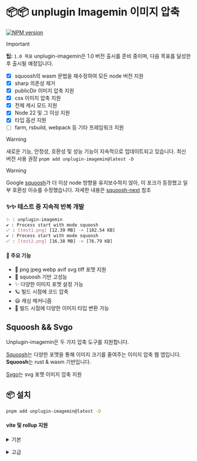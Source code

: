 # 📦📦 unplugin Imagemin 이미지 압축

[![NPM version](https://img.shields.io/npm/v/unplugin-imagemin?color=a1b858&label=)](https://www.npmjs.com/package/unplugin-imagemin)

> [!IMPORTANT]
> **팁:**
> `1.0 목표` unplugin-imagemin은 1.0 버전 출시를 준비 중이며, 다음 목표를 달성한 후 출시될 예정입니다.

- [x] squoosh의 wasm 문법을 재수정하여 모든 node 버전 지원
- [x] sharp 의존성 제거
- [x] publicDir 이미지 압축 지원
- [x] css 이미지 압축 지원
- [x] 전체 캐시 모드 지원
- [x] Node 22 및 그 이상 지원
- [x] 타입 옵션 지원
- [ ] farm, rsbuild, webpack 등 기타 프레임워크 지원

> [!WARNING]
새로운 기능, 안정성, 호환성 및 성능 기능이 지속적으로 업데이트되고 있습니다.
최신 버전 사용 권장  `pnpm add unplugin-imagemin@latest -D`

> [!WARNING]
Google [squoosh](https://github.com/GoogleChromeLabs/squoosh)가 더 이상 node 방향을 유지보수하지 않아, 이 포크가 등장했고 일부 호환성 이슈를 수정했습니다. 자세한 내용은 [squoosh-next](https://github.com/ErKeLost/squoosh-node-latest) 참조

### ✨✨ 테스트 중 지속적 반복 개발

```bash
✨ : unplugin-imagemin
✔ : Process start with mode squoosh
✅ : [test1.png] [12.39 MB] -> [102.54 KB]
✔ : Process start with mode squoosh
✅ : [test2.png] [16.38 MB] -> [76.79 KB]
```

#### 🌈 주요 기능

- 🍰 png jpeg webp avif svg tiff 포맷 지원
- 🦾 squoosh 기반 고성능
- ✨ 다양한 이미지 포맷 설정 가능
- 🪐 빌드 시점에 코드 압축
- 😃 캐싱 메커니즘
- 🌈 빌드 시점에 다양한 이미지 타입 변환 가능

## Squoosh && Svgo

Unplugin-imagemin은 두 가지 압축 도구를 지원합니다.

[Squoosh](https://github.com/GoogleChromeLabs/squoosh)는 다양한 포맷을 통해 이미지 크기를 줄여주는 이미지 압축 웹 앱입니다.
**Squoosh**는 rust & wasm 기반입니다.

[Svgo](https://github.com/svg/svgo)는 svg 포맷 이미지 압축 지원

## 📦 설치

```bash
pnpm add unplugin-imagemin@latest -D
```

#### vite 및 rollup 지원

<details>
<summary>기본</summary><br>

```ts
import { defineConfig } from 'vite';
import vue from '@vitejs/plugin-vue';
import imagemin from 'unplugin-imagemin/vite';
// https://vitejs.dev/config/
export default defineConfig({
  plugins: [vue(), imagemin()],
});
```

<br></details>

<details>
<summary>고급</summary><br>

```ts
iimport { defineConfig } from 'vite';
import vue from '@vitejs/plugin-vue';
import imagemin from 'unplugin-imagemin/vite';
// https://vitejs.dev/config/
export default defineConfig({
  plugins: [
    vue(),
    imagemin({
      // 기본값 true
      cache: false,
      // 다양한 이미지 압축 기본 설정 옵션
      compress: {
        jpg: {
          quality: 10,
        },
        jpeg: {
          quality: 10,
        },
        png: {
          quality: 10,
        },
```
        webp: {
          quality: 10,
        },
      },
      conversion: [
        { from: 'jpeg', to: 'webp' },
        { from: 'png', to: 'webp' },
        { from: 'JPG', to: 'jpeg' },
      ],
    }),
  ],
});

```

<br></details>

## 🌸 DefaultConfiguration

Squoosh DefaultConfiguration

DefaultConfiguration은 [DefaultConfiguration](https://github.com/ErKeLost/unplugin-imagemin/blob/main/src/core/compressOptions.ts)를 참고하세요.

플러그인 속성 설정은 [configuration](https://github.com/ErKeLost/unplugin-imagemin/blob/main/src/core/types/index.ts)를 참고하세요.

```typescript
export interface PluginOptions {
  /**
   * @description 이미지 컴파일 및 변환
   * @default []
   */
  conversion?: ConversionItemType[];
  /**
   * @description 캐시 사용 여부
   * @default true
   */
  cache?: boolean;
  /**
   * @description 캐시 파일 위치 경로
   * @default ./node_modules/.cache/unplugin-imagemin/.unplugin-imagemin-cache
   */
  cacheLocation?: string;
  /**
   * @description 컴파일 속성
   * @default CompressTypeOptions
   */
  compress?: CompressTypeOptions;
}
```

---

Tranlated By [Open Ai Tx](https://github.com/OpenAiTx/OpenAiTx) | Last indexed: 2025-07-02

---